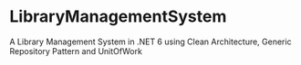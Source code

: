 # LibraryManagementSystem
A Library Management System in .NET 6 using Clean Architecture, Generic Repository Pattern and UnitOfWork

